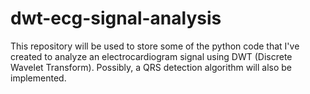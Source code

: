 # dwt-ecg-signal-analysis
This repository will be used to store some of the python code that I've created to analyze an electrocardiogram signal using DWT (Discrete Wavelet Transform). Possibly, a QRS detection algorithm will also be implemented.
